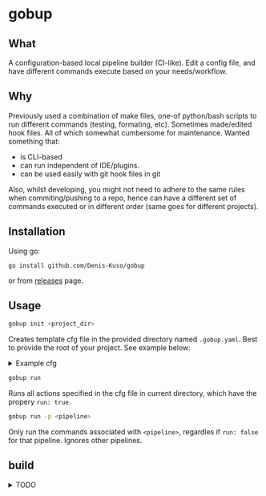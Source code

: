 # gobup

## What

A configuration-based local pipeline builder (CI-like). Edit a config file,
and have different commands execute based on your needs/workflow.

## Why

Previously used a combination of make files, one-of python/bash scripts to run
different commands (testing, formating, etc).
Sometimes made/edited hook files. All of which somewhat cumbersome for maintenance.
Wanted something that:

- is CLI-based
- can run independent of IDE/plugins.
- can be used easily with git hook files in git

Also, whilst developing, you might not need to adhere to
the same rules when commiting/pushing to a repo, hence can have a different set
of commands executed or in different order (same goes for different projects).

## Installation

Using go:

`go install github.com/Denis-Kuso/gobup`

or from [releases](github.com/Denis-Kuso/gobup/releases/) page.

## Usage

```bash
gobup init <project_dir>
```
Creates template cfg file in the provided directory named `.gobup.yaml`. Best to provide
the root of your project.
See example below:

<details markdown=1><summary markdown="span">Example cfg</summary>

```yaml
# pipeline name
pre-commit:
  run: false
  # sequence (order matters) of commands to run in this pipeline
  cmds:
    - build:
        cmdName: go
        # args to cmdName (ordered)
        args:
          - "build"
          - "-o"
          - "binaryName"
    - test:
        cmdName: go
        args:
          - "test"
          - "."
          - "-v"
    - format:
        cmdName: gofmt
        args: ["-l", "."]
        # output to stdout interpreted/treated as an error
        stdoutAsErr: true
#  different pipeline perhaps ran whilst prototyping/developing
dev:
  run: true
  cmds:
    - lint:
        cmdName: revive
        args:
          - "-formatter"
          - "friendly"
        # stop execution if it takes longer than timeout seconds
        timeout: 15
    - format:
        cmdName: gofmt
        args: ["-l", "."]
        stdoutAsErr: true
```
</details>

```bash
gobup run
```

Runs all actions specified in the cfg file in current directory, which have
the propery `run: true`.

```bash
gobup run -p <pipeline>
```

Only run the commands associated with `<pipeline>`, regardles if
`run: false` for that pipeline. Ignores other pipelines.

## build


<details markdown=1><summary markdown="span">TODO</summary>

- [ ] add `dry-run` flag
- [ ] add `ignore-warnings` flag
- [ ] make prettier output format
- [ ] add git hook files compatibility
</details>
